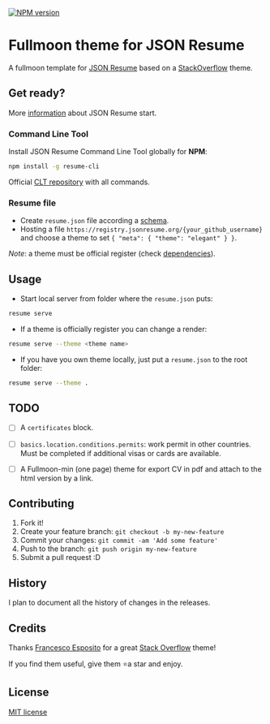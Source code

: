 <span class="jsonresume-theme-fullmoon-npmversion"><a href="https://npmjs.org/package/jsonresume-theme-fullmoon" title="View this project on NPM"><img src="https://img.shields.io/npm/v/jsonresume-theme-fullmoon.svg" alt="NPM version" /></a></span>

# Fullmoon theme for JSON Resume

A fullmoon template for [JSON Resume](https://jsonresume.org/) based on a [StackOverflow](https://github.com/phoinixi/jsonresume-theme-stackoverflow) theme.


## Get ready?
More [information](https://jsonresume.org/getting-started/) about JSON Resume start.

### Command Line Tool
Install JSON Resume Command Line Tool globally for **NPM**:
```bash
npm install -g resume-cli
```

Official [CLT repository](https://github.com/jsonresume/resume-cli) with all commands.


### Resume file
- Create `resume.json` file according a [schema](https://jsonresume.org/schema/).
- Hosting a file `https://registry.jsonresume.org/{your_github_username}` and choose a theme to set `{ "meta": { "theme": "elegant" } }`. 

*Note*: a theme must be official register (check [dependencies](https://github.com/jsonresume/registry-functions/blob/master/functions/package.json)).


## Usage

- Start local server from folder where the `resume.json` puts:
```bash
resume serve
```

- If a theme is officially register you can change a render:
```bash
resume serve --theme <theme name>
```

- If you have you own theme locally, just put a `resume.json` to the root folder:
```bash
resume serve --theme .
```

## TODO
- [ ] A `certificates` block.
- [ ] `basics.location.conditions.permits`: work permit in other countries. Must be completed if additional visas or cards are available.
- [ ] A Fullmoon-min (one page) theme for export CV in pdf and attach to the html version by a link.


## Contributing

1. Fork it!
2. Create your feature branch: `git checkout -b my-new-feature`
3. Commit your changes: `git commit -am 'Add some feature'`
4. Push to the branch: `git push origin my-new-feature`
5. Submit a pull request :D


## History

I plan to document all the history of changes in the releases.


## Credits
Thanks [Francesco Esposito](https://francesco.netlify.com/) for a great [Stack Overflow](https://github.com/phoinixi/jsonresume-theme-stackoverflow) theme!

If you find them useful, give them ⭐a star and enjoy.


## License

[MIT license](https://github.com/IsFilimonov/jsonresume-theme-fullmoon/blob/main/LICENSE)
